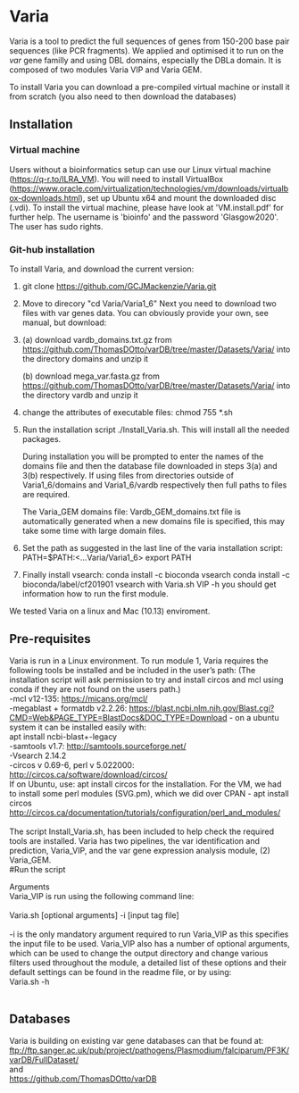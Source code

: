 # Varia

Varia is a tool to predict the full sequences of genes from 150-200 base pair sequences (like PCR fragments). We applied and optimised it to run on the <i>var</i> gene familly and using DBL domains, especially the DBLa domain. It is composed of two modules Varia VIP and Varia GEM.

To install Varia you can download a pre-compiled virtual machine or install it from scratch (you also need to then download the databases)

## Installation

### Virtual machine
Users without a bioinformatics setup can use our Linux virtual machine (https://q-r.to/ILRA_VM). You will need to install VirtualBox (https://www.oracle.com/virtualization/technologies/vm/downloads/virtualbox-downloads.html), set up Ubuntu x64 and mount the downloaded disc (.vdi). To install the virtual machine, please have look at 'VM.install.pdf' for further help. The username is 'bioinfo' and the password 'Glasgow2020'. The user has sudo rights. 

### Git-hub installation
To install Varia, and download the current version:

1. git clone https://github.com/GCJMackenzie/Varia.git
2. Move to direcory "cd Varia/Varia1_6"
Next you need to download two files with var genes data. You can obviously provide your own, see manual, but download:
3. (a) download vardb_domains.txt.gz from https://github.com/ThomasDOtto/varDB/tree/master/Datasets/Varia/ into the directory domains and unzip it

   (b) download mega_var.fasta.gz from https://github.com/ThomasDOtto/varDB/tree/master/Datasets/Varia/ into the directory vardb and unzip it
4. change the attributes of executable files: chmod 755 *.sh<BR>
5. Run the installation script ./Install_Varia.sh. This will install all the needed packages.<BR>

   During installation you will be prompted to enter the names of the domains file and then the database file downloaded in steps 3(a) and 3(b) respectively. If using files from directories outside of Varia1_6/domains and Varia1_6/vardb respectively then full paths to files are required.

   The Varia_GEM domains file: Vardb_GEM_domains.txt file is automatically generated when a new domains file is specified, this may take some time with large domain files.
6. Set the path as suggested in the last line of the varia installation script: PATH=$PATH:<...Varia/Varia1_6> export PATH
7. Finally install vsearch:
conda install -c bioconda vsearch
conda install -c bioconda/label/cf201901 vsearch
with Varia.sh VIP -h you should get information how to run the first module.


We tested Varia on a linux and Mac (10.13) enviroment.



## Pre-requisites 

Varia is run in a Linux environment. To run module 1, Varia requires the following tools be installed and be included in the user’s path: (The installation script will ask permission to try and install circos and mcl using conda if they are not found on the users path.)<BR> 
-mcl v12-135: https://micans.org/mcl/<BR>
-megablast + formatdb v2.2.26: https://blast.ncbi.nlm.nih.gov/Blast.cgi?CMD=Web&PAGE_TYPE=BlastDocs&DOC_TYPE=Download - on a ubuntu system it can be installed easily with:<BR>
  apt install ncbi-blast+-legacy<BR>
-samtools v1.7: http://samtools.sourceforge.net/<BR>
-Vsearch 2.14.2 <BR>
-circos v 0.69-6, perl v 5.022000: http://circos.ca/software/download/circos/<BR>
  If on Ubuntu, use: apt install circos for the installation. For the VM, we had to install some perl modules (SVG.pm), which we did over CPAN - apt install circos http://circos.ca/documentation/tutorials/configuration/perl_and_modules/<BR>
<BR>
The script Install_Varia.sh, has been included to help check the required tools are installed. Varia has two pipelines, the var identification and prediction, Varia_VIP, and the var gene expression analysis module, (2) Varia_GEM. 
<BR>
#Run the script

Arguments<BR>
Varia_VIP is run using the following command line:<BR>
<BR>
Varia.sh [optional arguments] -i [input tag file]<BR>
<BR>
-i is the only mandatory argument required to run Varia_VIP as this specifies the input file to be used. Varia_VIP also has a number of optional arguments, which can be used to change the output directory and change various filters used throughout the module, a detailed list of these options and their default settings can be found in the readme file, or by using:
<BR>
Varia.sh -h<BR>
<BR>
## Databases
Varia is building on existing var gene databases can that be found at:<BR>
ftp://ftp.sanger.ac.uk/pub/project/pathogens/Plasmodium/falciparum/PF3K/varDB/FullDataset/<BR>
and<BR>
https://github.com/ThomasDOtto/varDB<BR>


